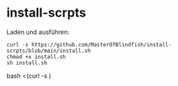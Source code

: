# install-scrpts

Laden und ausführen:


```
curl -s https://github.com/MasterOfBlindfish/install-scrpts/blob/main/install.sh
chmod +x install.sh
sh install.sh
```

bash <(curl -s <URL>)

